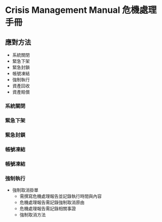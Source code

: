# Crisis Management Manual 危機處理手冊
## 應對方法
- 系統關閉
- 緊急下架
- 緊急封鎖
- 帳號凍結
- 強制執行
- 資產回收
- 資產賠償

### 系統關閉

### 緊急下架

### 緊急封鎖

### 帳號凍結

### 帳號凍結

### 強制執行
- 強制取消掛單
  - 需撰寫危機處理報告並記錄執行時間與內容
  - 危機處理報告需記錄強制取消原由
  - 危機處理報告需記錄相關事證
  - 強制取消方法
```
```
